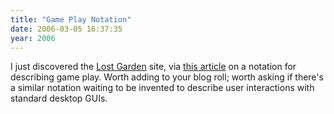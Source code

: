 ```yaml
---
title: "Game Play Notation"
date: 2006-03-05 16:37:35
year: 2006
---
```

<p>I just discovered the <a href="http://www.lostgarden.com">Lost Garden</a> site, via <a href="http://lostgarden.com/2006/01/creating-system-of-game-play-notation.html">this article</a> on a notation for describing game play.  Worth adding to your blog roll; worth asking if there's a similar notation waiting to be invented to describe user interactions with standard desktop GUIs.</p>
